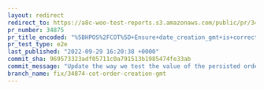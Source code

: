 ```yaml
---
layout: redirect
redirect_to: https://a8c-woo-test-reports.s3.amazonaws.com/public/pr/34875/e2e/index.html
pr_number: 34875
pr_title_encoded: "%5BHPOS%2FCOT%5D+Ensure+date_creation_gmt+is+correctly+populated+with+a+GMT+datetime"
pr_test_type: e2e
last_published: "2022-09-29 16:20:38 +0000"
commit_sha: 969573323adf05711c0a791513b1985474fe33ab
commit_message: "Update the way we test the value of the persisted order creation date."
branch_name: fix/34874-cot-order-creation-gmt
---
```

